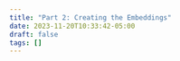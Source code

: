 ```yaml
---
title: "Part 2: Creating the Embeddings"
date: 2023-11-20T10:33:42-05:00
draft: false
tags: []
---
```


